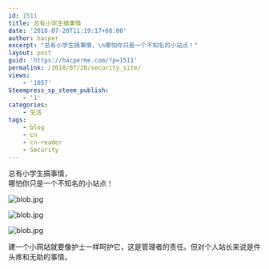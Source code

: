 ```yaml
---
id: 1511
title: 总有小学生搞事情
date: '2018-07-20T11:19:17+08:00'
author: hacper
excerpt: "总有小学生搞事情，\n哪怕你只是一个不知名的小站点！"
layout: post
guid: 'https://hacperme.com/?p=1511'
permalink: /2018/07/20/security_site/
views:
    - '1057'
Steempress_sp_steem_publish:
    - '1'
categories:
    - 生活
tags:
    - blog
    - cn
    - cn-reader
    - Security
---
```


总有小学生搞事情，  
哪怕你只是一个不知名的小站点！

![blob.jpg](https://i.loli.net/2018/07/20/5b514f65e5d1d.jpg)

![blob.jpg](https://i.loli.net/2018/07/20/5b514f7ec0a90.jpg)

![blob.jpg](https://i.loli.net/2018/07/20/5b514fa495b5b.jpg)

建一个小网站就要像护士一样呵护它，这是管理者的责任。但对个人站长来说是件头疼和无助的事情。